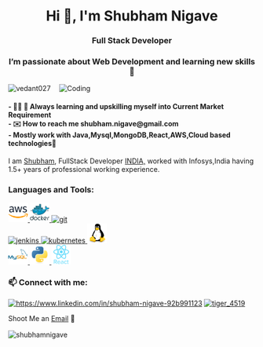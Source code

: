 <h1 align="center">Hi 👋, I'm Shubham Nigave</h1>
<h3 align="center">Full Stack Developer</h3>
<h3 align="center">I’m passionate about Web Development and learning new skills🎯</h3>
<img align="right" alt="Coding" width="400" src="https://c.tenor.com/whgQwNlVvNkAAAAi/xero-code.gif">

<p align="left"> <img src="https://komarev.com/ghpvc/?username=vedant027&label=Profile%20views&color=0e75b6&style=flat" alt="vedant027" /> </p>
<h4>- 🧑‍💻 🌱 Always learning and upskilling myself into Current Market Requirement<br>
- ✉️ How to reach me shubham.nigave@gmail.com<br>
- Mostly work with Java,Mysql,MongoDB,React,AWS,Cloud based technologies🚀</h4> 

I am [Shubham](http://linkedin.com/in/shubham-nigave-5a293720b/), FullStack Developer [INDIA,](https://en.wikipedia.org/wiki/India)&nbsp;worked with Infosys,India having 1.5+ years of professional working experience.

<h3 align="left">Languages and Tools:</h3>
<p align="left"> <a href="https://aws.amazon.com" target="_blank" rel="noreferrer"> <img src="https://raw.githubusercontent.com/devicons/devicon/master/icons/amazonwebservices/amazonwebservices-original-wordmark.svg" alt="aws" width="40" height="40"/> </a>  <a href="https://www.docker.com/" target="_blank" rel="noreferrer"> <img src="https://raw.githubusercontent.com/devicons/devicon/master/icons/docker/docker-original-wordmark.svg" alt="docker" width="40" height="40"/> </a> <a href="https://git-scm.com/" target="_blank" rel="noreferrer"> <img src="https://www.vectorlogo.zone/logos/git-scm/git-scm-icon.svg" alt="git" width="40" height="40"/> </a> <a href="https://www.jenkins.io" target="_blank" rel="noreferrer"><br> <img src="https://www.vectorlogo.zone/logos/jenkins/jenkins-icon.svg" alt="jenkins" width="40" height="40"/> </a> <a href="https://kubernetes.io" target="_blank" rel="noreferrer"> <img src="https://www.vectorlogo.zone/logos/kubernetes/kubernetes-icon.svg" alt="kubernetes" width="40" height="40"/> </a> <a href="https://www.linux.org/" target="_blank" rel="noreferrer"> <img src="https://raw.githubusercontent.com/devicons/devicon/master/icons/linux/linux-original.svg" alt="linux" width="40" height="40"/> </a><br> <a href="https://www.mysql.com/" target="_blank" rel="noreferrer"> <img src="https://raw.githubusercontent.com/devicons/devicon/master/icons/mysql/mysql-original-wordmark.svg" alt="mysql" width="40" height="40"/> </a> <a href="https://www.python.org" target="_blank" rel="noreferrer"> <img src="https://raw.githubusercontent.com/devicons/devicon/master/icons/python/python-original.svg" alt="python" width="40" height="40"/> </a> <a href="https://reactjs.org/" target="_blank" rel="noreferrer"> <img src="https://raw.githubusercontent.com/devicons/devicon/master/icons/react/react-original-wordmark.svg" alt="react" width="40" height="40"/> </a> </p>
  

 <h3 align="left">📫 Connect with me:</h3>
<p align="left">
<a href="http://linkedin.com/in/shubham-nigave-5a293720b" target="blank"><img align="center" src="https://raw.githubusercontent.com/rahuldkjain/github-profile-readme-generator/master/src/images/icons/Social/linked-in-alt.svg" alt="https://www.linkedin.com/in/shubham-nigave-92b991123" height="30" width="40" /></a>
<a href="https://instagram.com/tiger_4519" target="blank"><img align="center" src="https://raw.githubusercontent.com/rahuldkjain/github-profile-readme-generator/master/src/images/icons/Social/instagram.svg" alt="tiger_4519" height="30" width="40" /></a>
</p>

Shoot Me an [Email](mailto:nigave.shubham@gmail.com) 💌

<p><img align="center" src="https://github-readme-streak-stats.herokuapp.com/?user=shubhamnigave&" alt="shubhamnigave" /></p>
  
